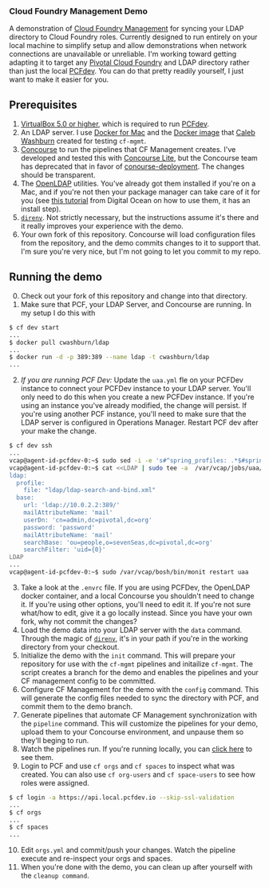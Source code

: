### Cloud Foundry Management Demo

A demonstration of [Cloud Foundry
Management](https://github.com/pivotalservices/cf-mgmt) for syncing your LDAP
directory to Cloud Foundry roles. Currently designed to run entirely on your
local machine to simplify setup and allow demonstrations when network
connections are unavailable or unreliable. I'm working toward getting adapting
it to target any [Pivotal Cloud Foundry](https://pivotal.io/platform) and LDAP
directory rather than just the local [PCFdev](https://pivotal.io/pcf-dev). You
can do that pretty readily yourself, I just want to make it easier for you.

## Prerequisites

1. [VirtualBox 5.0 or higher](https://www.virtualbox.org/wiki/Downloads), which is required to run [PCFdev](https://pivotal.io/pcf-dev).
1. An LDAP server. I use [Docker for Mac](https://www.docker.com/docker-mac) and the [Docker image](https://hub.docker.com/r/cwashburn/ldap/) that [Caleb Washburn](https://github.com/calebwashburn) created for testing `cf-mgmt`.
1. [Concourse](https://concourse.ci) to run the pipelines that CF Management creates. I've developed and tested this with [Concourse Lite](https://github.com/concourse/concourse-lite), but the Concourse team has deprecated that in favor of [conourse-deployment](https://github.com/concourse/concourse-deployment). The changes should be transparent.
1. The [OpenLDAP](https://www.openldap.org/) utilities. You've already got them installed if you're on a Mac, and if you're not then your package manager can take care of it for you (see [this tutorial](https://www.digitalocean.com/community/tutorials/how-to-manage-and-use-ldap-servers-with-openldap-utilities) from Digital Ocean on how to use them, it has an install step).
1. [`direnv`](https://direnv.net/). Not strictly necessary, but the instructions assume it's there and it really improves your experience with the demo.
1. Your own fork of this repository. Concourse will load configuration files from the repository, and the demo commits changes to it to support that. I'm sure you're very nice, but I'm not going to let you commit to my repo.

## Running the demo

0. Check out your fork of this repository and change into that directory.
1. Make sure that PCF, your LDAP Server, and Concourse are running. In my setup I do this with
```bash
$ cf dev start
...
$ docker pull cwashburn/ldap
...
$ docker run -d -p 389:389 --name ldap -t cwashburn/ldap
...
```
2. *If you are running PCF Dev:* Update the `uaa.yml` fle on your PCFDev instance to connect your PCFDev instance to your LDAP server. You'll only need to do this when you create a new PCFDev instance. If you're using an instance you've already modified, the change will persist. If you're using another PCF instance, you'll need to make sure that the LDAP server is configured in Operations Manager. Restart PCF dev after your make the change.
```bash
$ cf dev ssh
...
vcap@agent-id-pcfdev-0:~$ sudo sed -i -e 's#^spring_profiles: .*$#spring_profiles: [ mysql, ldap ]#' /var/vcap/jobs/uaa/config/uaa.yml
vcap@agent-id-pcfdev-0:~$ cat <<LDAP | sudo tee -a  /var/vcap/jobs/uaa/config/uaa.yml
ldap:
  profile:
    file: "ldap/ldap-search-and-bind.xml"
  base:
    url: 'ldap://10.0.2.2:389/'
    mailAttributeName: 'mail'
    userDn: 'cn=admin,dc=pivotal,dc=org'
    password: 'password'
    mailAttributeName: 'mail'
    searchBase: 'ou=people,o=sevenSeas,dc=pivotal,dc=org'
    searchFilter: 'uid={0}'
LDAP
...
vcap@agent-id-pcfdev-0:~$ sudo /var/vcap/bosh/bin/monit restart uaa
```
3. Take a look at the `.envrc` file. If you are using PCFDev, the OpenLDAP docker container, and a local Concourse you shouldn't need to change it. If you're using other options, you'll need to edit it. If you're not sure what/how to edit, give it a go locally instead. Since you have your own fork, why not commit the changes?
4. Load the demo data into your LDAP server with the `data` command. Through the magic of [`direnv`](https://direnv.net/), it's in your path if you're in the working directory from your checkout.
5. Initialize the demo with the `init` command. This will prepare your repository for use with the `cf-mgmt` pipelines and initailize `cf-mgmt`. The script creates a branch for the demo and enables the pipelines and your CF management config to be committed.
6. Configure CF Management for the demo with the `config` command. This will generate the config files needed to sync the directory with PCF, and commit them to the demo branch.
7. Generate pipelines that automate CF Management synchronization with the `pipeline` command. This will customize the pipelines for your demo, upload them to your Concourse environment, and unpause them so they'll beging to run.
8. Watch the pipelines run. If you're running locally, you can [click here](http://192.168.100.4:8080) to see them.
9. Login to PCF and use `cf orgs` and `cf spaces` to inspect what was created. You can also use `cf org-users` and `cf space-users` to see how roles were assigned.
```bash
$ cf login -a https://api.local.pcfdev.io --skip-ssl-validation
...
$ cf orgs
...
$ cf spaces
...
```
10. Edit `orgs.yml` and commit/push your changes. Watch the pipeline execute and re-inspect your orgs and spaces.
11. When you're done with the demo, you can clean up after yourself with the `cleanup command`.
